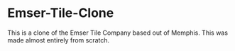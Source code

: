 # Emser-Tile-Clone
This is a clone of the Emser Tile Company based out of Memphis. This was made almost entirely from scratch.
